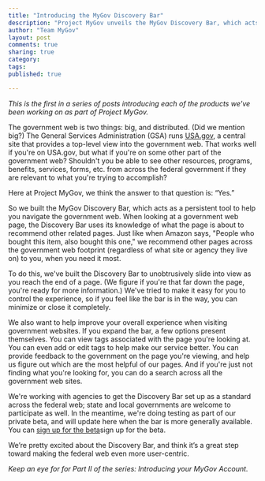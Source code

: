 ```yaml
---
title: "Introducing the MyGov Discovery Bar"
description: "Project MyGov unveils the MyGov Discovery Bar, which acts as a persistent tool to help you navigate the government web."
author: "Team MyGov"
layout: post
comments: true
sharing: true
category: 
tags: 
published: true

---
```


*This is the first in a series of posts introducing each of the products we've been working on as part of Project MyGov.*

The government web is two things: big, and distributed. (Did we mention big?)  The General Services Administration (GSA) runs [USA.gov](http://www.usa.gov), a central site that provides a top-level view into the government web. That works well if you're on USA.gov, but what if you're on some other part of the government web?  Shouldn't you be able to see other resources, programs, benefits, services, forms, etc. from across the federal government if they are relevant to what you're trying to accomplish?

Here at Project MyGov, we think the answer to that question is: “Yes.”

So we built the MyGov Discovery Bar, which acts as a persistent tool to help you navigate the government web. When looking at a government web page, the Discovery Bar uses its knowledge of what the page is about to recommend other related pages. Just like when Amazon says, "People who bought this item, also bought this one," we recommend other pages across the government web footprint (regardless of what site or agency they live on) to you, when you need it most.

To do this, we've built the Discovery Bar to unobtrusively slide into view as you reach the end of a page. (We figure if you're that far down the page, you're ready for more information.)  We've tried to make it easy for you to control the experience, so if you feel like the bar is in the way, you can minimize or close it completely.

We also want to help improve your overall experience when visiting government websites. If you expand the bar, a few options present themselves. You can view tags associated with the page you're looking at.  You can even add or edit tags to help make our service better. You can provide feedback to the government on the page you're viewing, and help us figure out which are the most helpful of our pages. And if you're just not finding what you're looking for, you can do a search across all the government web sites.

We're working with agencies to get the Discovery Bar set up as a standard across the federal web; state and local governments are welcome to participate as well.  In the meantime, we're doing testing as part of our private beta, and will update here when the bar is more generally available. You can [sign up for the beta](http://bit.ly/mygovlincoln)sign up for the beta.

We’re pretty excited about the Discovery Bar, and think it’s a great step toward making the federal web even more user-centric.

*Keep an eye for for Part II of the series: Introducing your MyGov Account.*